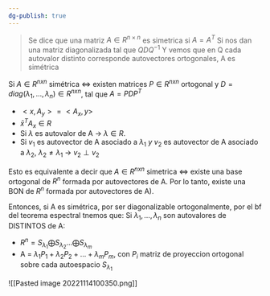 ```yaml
---
dg-publish: true
---
```

>Se dice que una matriz $A ∈ R^{n×n}$ es simetrica si $A = A^T$
>Si nos dan una matriz diagonalizada tal que $QDQ^{-1}$
Y vemos que en Q cada autovalor distinto corresponde autovectores ortogonales, A es simétrica

Si $A \in R^{nxn}$ simétrica $\iff$ existen matrices $P \in R^{nxn}$ ortogonal y $D= diag(\lambda_1, ..., \lambda_n) \in R^{nxn}$, tal que $A = PDP^T$

- $<x, A_y> = <A_x, y>$
- $\bar x^T A_x \in R$ 
- Si $\lambda$ es autovalor de A -> $\lambda  \in R$.
- Si $v_1$ es autovector de A asociado a $\lambda_1 \ y \ v_2$ es autovector de A asociado a $\lambda_2$, $\lambda_2 \neq \lambda_1$ -> $v_2 \perp v_2$


Esto es equivalente a decir que $A \in R^{nxn}$ simetrica $\iff$ existe una base ortogonal de $R^n$ formada por autovectores de A. Por lo tanto, existe una BON de $R^n$ formada por autovectores de A). 

Entonces, si A es simétrica, por ser diagonalizable ortogonalmente, por el bf del teorema espectral tnemos que: 
Si $\lambda_1, ..., \lambda_n$ son autovalores de DISTINTOS de A: 
- $R^n = S_{\lambda_1} \bigoplus S_{\lambda_2}... \bigoplus S_{\lambda_m}$ 
- A = $\lambda_1 P_1 + \lambda_2 P_2 +...+ \lambda_m P_m$, con $P_i$ matriz de proyeccion ortogonal sobre cada autoespacio $S_{\lambda_1}$

![[Pasted image 20221114100350.png]]
